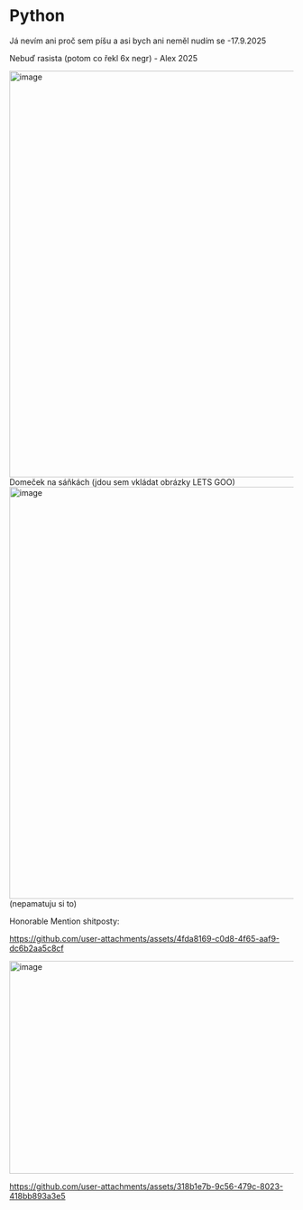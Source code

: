 # Python

Já nevím ani proč sem píšu a asi bych ani neměl
nudím se -17.9.2025

Nebuď rasista (potom co řekl 6x negr)
      - Alex 2025





    
<img width="1080" height="720" alt="image" src="https://github.com/user-attachments/assets/5096cbba-418f-4ee3-9be5-8afeead0ecae" />
Domeček na sáňkách (jdou sem vkládat obrázky LETS GOO)


<img width="1624" height="730" alt="image" src="https://github.com/user-attachments/assets/373460ed-630c-422f-a201-d33e99856105" />
(nepamatuju si to)


Honorable Mention shitposty:

https://github.com/user-attachments/assets/4fda8169-c0d8-4f65-aaf9-dc6b2aa5c8cf

<img width="640" height="377" alt="image" src="https://github.com/user-attachments/assets/a71f2e77-d8b8-4505-a936-cb30b23e07aa" />

https://github.com/user-attachments/assets/318b1e7b-9c56-479c-8023-418bb893a3e5




